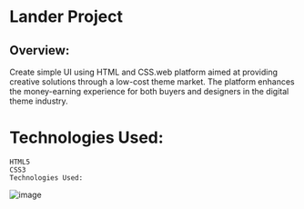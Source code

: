 # Lander Project

## Overview:
Create simple UI using HTML and CSS.web platform aimed at providing creative solutions through a low-cost theme market. The platform enhances the money-earning experience for both buyers and designers in the digital theme industry.

# Technologies Used: 
    HTML5
    CSS3
    Technologies Used:
![image](https://github.com/Gaurav6342/html-css-file/assets/48625801/e9e0d5da-491f-4231-8a17-2d3c6ae11703)
